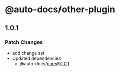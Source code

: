 # @auto-docs/other-plugin

## 1.0.1

### Patch Changes

- add change set
- Updated dependencies
  - @auto-docs/core@1.0.1
